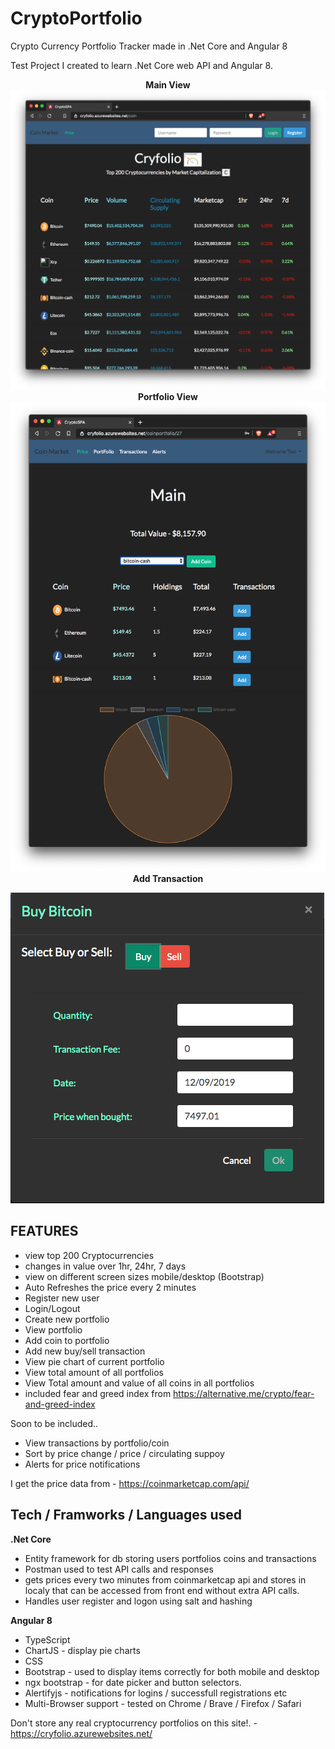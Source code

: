 # CryptoPortfolio
Crypto Currency Portfolio Tracker made in .Net Core and Angular 8

Test Project I created to learn .Net Core web API and Angular 8.



<p align="center">
  <b> Main View </b>
  <img src="images/MainView.png">
  <b> Portfolio View </b> 
  <img src="images/Portfolio.png"> 
  <b> Add Transaction </b>
</p>
<img src="images/AddTransaction.png">


FEATURES
--------

* view top 200 Cryptocurrencies
* changes in value over 1hr, 24hr, 7 days
* view on different screen sizes mobile/desktop (Bootstrap)
* Auto Refreshes the price every 2 minutes
* Register new user
* Login/Logout
* Create new portfolio
* View portfolio
* Add coin to portfolio
* Add new buy/sell transaction
* View pie chart of current portfolio
* View total amount of all portfolios
* View Total amount and value of all coins in all portfolios
* included fear and greed index from https://alternative.me/crypto/fear-and-greed-index

Soon to be included..
* View transactions by portfolio/coin
* Sort by price change / price / circulating suppoy
* Alerts for price notifications


I get the price data from - https://coinmarketcap.com/api/


Tech / Framworks / Languages used
---------------------------------

<b>.Net Core</b>

* Entity framework for db storing users portfolios coins and transactions
* Postman used to test API calls and responses
* gets prices every two minutes from coinmarketcap api and stores in localy that can be accessed from front end without extra API calls.
* Handles user register and logon using salt and hashing

<b>Angular 8</b>

* TypeScript
* ChartJS - display pie charts 
* CSS
* Bootstrap - used to display items correctly for both mobile and desktop
* ngx bootstrap - for date picker and button selectors.
* Alertifyjs - notifications for logins / successfull registrations etc
* Multi-Browser support - tested on Chrome / Brave / Firefox / Safari

Don't store any real cryptocurrency portfolios on this site!. - https://cryfolio.azurewebsites.net/
